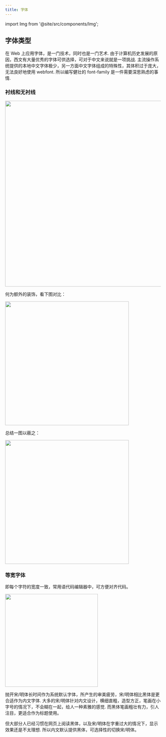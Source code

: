 ```yaml
---
title: 字体
---
```


import Img from '@site/src/components/Img';

## 字体类型

在 Web 上应用字体，是一门技术，同时也是一门艺术. 由于计算机历史发展的原因，西文有大量优秀的字体可供选择，可对于中文来说就是一项挑战. 主流操作系统提供的本地中文字体极少，另一方面中文字体组成的特殊性，其体积过于庞大，无法良好地使用 webfont. 所以编写健壮的 font-family 是一件需要深思熟虑的事情.

### 衬线和无衬线

<Img width="600" align="center" src='https://cosmos-x.oss-cn-hangzhou.aliyuncs.com/CGcoCe.png'/>

何为额外的装饰，看下图对比：

<Img width="400" align="center" src='https://cosmos-x.oss-cn-hangzhou.aliyuncs.com/3IhQIU.jpg'/>

总结一图以蔽之：

<Img width="400" align="center" legend="图：左图为衬线字体，右图为非衬线字体" src='https://cosmos-x.oss-cn-hangzhou.aliyuncs.com/KTxEta.jpg'/>

### 等宽字体

即每个字符的宽度一致，常用语代码编辑器中，可方便对齐代码。

<Img width="300" align="center" src='https://cosmos-x.oss-cn-hangzhou.aliyuncs.com/0S1WpF.jpg'/>

抛开宋/明体长时间作为系统默认字体，所产生的审美疲劳，宋/明体相比黑体是更合适作为内文字体. 大多的宋/明体针对内文设计，横细直粗，造型方正，笔画在小字号的情况下，不会糊在一起，给人一种素雅的感觉. 而黑体笔画粗壮有力，引人注目，更适合作为标题使用。

但大部分人已经习惯在网页上阅读黑体，以及宋/明体在字重过大的情况下，显示效果还是不太理想. 所以内文默认提供黑体，可选择性的切换宋/明体。
